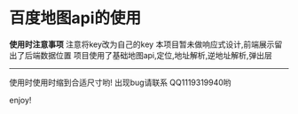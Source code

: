# 百度地图api的使用
**使用时注意事项**
注意将key改为自己的key
本项目暂未做响应式设计,前端展示留出了后端数据位置
项目使用了基础地图api,定位,地址解析,逆地址解析,弹出层


----------
使用时使用时缩到合适尺寸哟!
出现bug请联系 QQ1119319940哟

enjoy!

